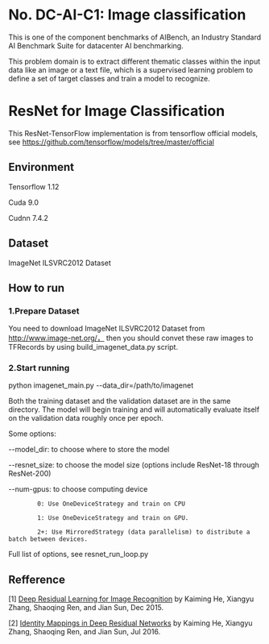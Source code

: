 
# No. DC-AI-C1: Image classification
This is one of the component benchmarks of AIBench, an Industry Standard AI Benchmark Suite for datacenter AI benchmarking.

This problem domain is to extract different thematic classes within the input data like an image or a text file, which is a supervised learning problem to define a set of target classes and train a model to recognize.

# ResNet for Image Classification

This ResNet-TensorFlow implementation is from tensorflow official models, see https://github.com/tensorflow/models/tree/master/official 

## Environment

Tensorflow 1.12

Cuda 9.0

Cudnn 7.4.2

## Dataset

ImageNet ILSVRC2012 Dataset 

## How to run

### 1.Prepare Dataset
You need to download ImageNet ILSVRC2012 Dataset  from http://www.image-net.org/， then you should convet these raw images to TFRecords by using build_imagenet_data.py script.

### 2.Start running

python imagenet_main.py --data_dir=/path/to/imagenet

Both the training dataset and the validation dataset are in the same directory. 
The model will begin training and will automatically evaluate itself on the validation data roughly once per epoch.

Some options:

--model_dir: to choose where to store the model 

--resnet_size: to choose the model size (options include ResNet-18 through ResNet-200)

--num-gpus: to choose computing device 

            0: Use OneDeviceStrategy and train on CPU
            
            1: Use OneDeviceStrategy and train on GPU.
            
            2+: Use MirroredStrategy (data parallelism) to distribute a batch between devices.

Full list of options, see resnet_run_loop.py


## Refference
[1] [Deep Residual Learning for Image Recognition](https://arxiv.org/pdf/1512.03385.pdf) by Kaiming He, Xiangyu Zhang, Shaoqing Ren, and Jian Sun, Dec 2015.

[2] [Identity Mappings in Deep Residual Networks](https://arxiv.org/pdf/1603.05027.pdf) by Kaiming He, Xiangyu Zhang, Shaoqing Ren, and Jian Sun, Jul 2016.

